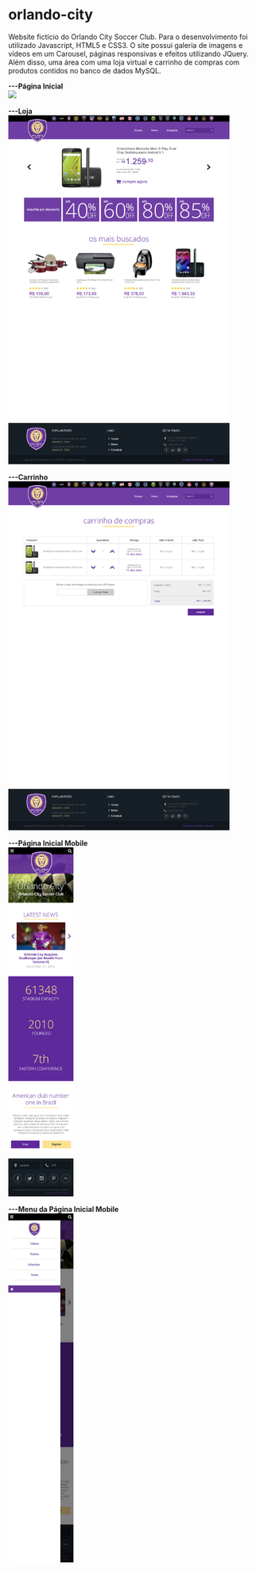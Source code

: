 # orlando-city
Website fictício do Orlando City Soccer Club. Para o desenvolvimento foi utilizado Javascript, HTML5 e CSS3. O site possui galeria de imagens e vídeos em um Carousel, páginas responsivas e efeitos utilizando JQuery. Além disso, uma área com uma loja virtual e carrinho de compras com produtos contidos no banco de dados MySQL.

<b>---Página Inicial</b>
<br> 
  <img height="700" src="https://github.com/julioandherson/orlando-city/blob/master/OrlandoCity/png/Orlando-City.fw.png">
</br>

<b>---Loja</b>
<br>
 <img height="700" src="https://github.com/julioandherson/orlando-city/blob/master/OrlandoCity/png/Orlando-City-Shop.fw.png">
</br>

<b>---Carrinho</b>
<br>
  <img height="700" src="https://github.com/julioandherson/orlando-city/blob/master/OrlandoCity/png/Orlando-City-Shop-cart.fw.png">
</br>

<b>---Página Inicial Mobile</b>
<br>
  <img height="700" src="https://github.com/julioandherson/orlando-city/blob/master/OrlandoCity/png/Orlando-City-Menu.mobile.fw.png">
</br>

<b>---Menu da Página Inicial Mobile</b>
<br>
  <img height="700" src="https://github.com/julioandherson/orlando-city/blob/master/OrlandoCity/png/Orlando-City.mobile.fw.png">
</br>
